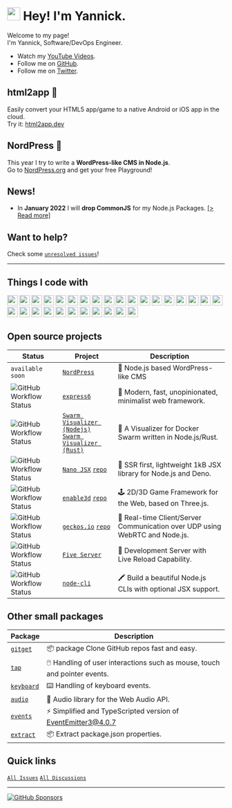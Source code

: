 <h1><img src="https://emojis.slackmojis.com/emojis/images/1531849430/4246/blob-sunglasses.gif?1531849430" width="30"/> Hey! I'm Yannick.</h1>

Welcome to my page!  
I'm Yannick, Software/DevOps Engineer.

- Watch my [YouTube Videos](https://www.youtube.com/c/yandeu/videos).
- Follow me on [GitHub](https://github.com/yandeu?tab=followers).
- Follow me on [Twitter](https://twitter.com/yandeu_).

## html2app 📱

Easily convert your HTML5 app/game to a native Android or iOS app in the cloud.  
Try it: [html2app.dev](https://html2app.dev/)

## NordPress 🌟

This year I try to write a **WordPress-like CMS in Node.js**.  
Go to [NordPress.org](http://nordpress.org/) and get your free Playground!

## News!

- In **January 2022** I will **drop CommonJS** for my Node.js Packages. [[> Read more]](posts/2020-05-28-esm-for-nodejs.md)

## Want to help?

Check some [`unresolved issues`](https://github.com/issues?q=label%3A%22help+wanted%22%2Cexample%2Cdocumentation%2Cenhancement+user%3Ayandeu+org%3Ananojsx+org%3Aenable3d+org%3Ageckosio+sort%3Aupdated-desc+is%3Aopen+)!

---

## Things I code with

  <p>
          <img src="https://github.com/get-icon/geticon/raw/master/icons/android-icon.svg" width="24px" height="24px" />
          <img src="https://github.com/get-icon/geticon/raw/master/icons/aws.svg" width="24px" height="24px" />
          <img src="https://github.com/get-icon/geticon/raw/master/icons/bash.svg" width="24px" height="24px" />
          <img src="https://github.com/get-icon/geticon/raw/master/icons/codecov.svg" width="24px" height="24px" />
          <img src="https://github.com/get-icon/geticon/raw/master/icons/deno.svg" width="24px" height="24px" />
          <img src="https://github.com/get-icon/geticon/raw/master/icons/docker-icon.svg" width="24px" height="24px" />
          <img src="https://github.com/get-icon/geticon/raw/master/icons/express.svg" width="24px" height="24px" />
          <img src="https://github.com/get-icon/geticon/raw/master/icons/git-icon.svg" width="24px" height="24px" />
          <img src="https://github.com/get-icon/geticon/raw/master/icons/github-icon.svg" width="24px" height="24px" />
          <img src="https://github.com/get-icon/geticon/raw/master/icons/go.svg" width="24px" height="24px" />
          <img src="https://github.com/get-icon/geticon/raw/master/icons/google-icon.svg" width="24px" height="24px" />
          <img src="https://github.com/get-icon/geticon/raw/master/icons/javascript.svg" width="24px" height="24px" />
          <img src="https://github.com/get-icon/geticon/raw/master/icons/jenkins.svg" width="24px" height="24px" />
          <img src="https://github.com/get-icon/geticon/raw/master/icons/jest.svg" width="24px" height="24px" />
          <img src="https://github.com/get-icon/geticon/raw/master/icons/linux-tux.svg" width="24px" height="24px" />
          <img
            src="https://github.com/get-icon/geticon/raw/master/icons/microsoft-windows.svg"
            width="24px"
            height="24px"
          />
          <img src="https://github.com/get-icon/geticon/raw/master/icons/mongodb-icon.svg" width="24px" height="24px" />
          <img src="https://github.com/get-icon/geticon/raw/master/icons/nginx.svg" width="24px" height="24px" />
          <img src="https://github.com/get-icon/geticon/raw/master/icons/nodejs-icon.svg" width="24px" height="24px" />
          <img src="https://github.com/get-icon/geticon/raw/master/icons/npm.svg" width="24px" height="24px" />
          <img src="https://github.com/get-icon/geticon/raw/master/icons/prettier.svg" width="24px" height="24px" />
          <img src="https://github.com/get-icon/geticon/raw/master/icons/puppeteer.svg" width="24px" height="24px" />
          <img src="https://github.com/get-icon/geticon/raw/master/icons/rust.svg" width="24px" height="24px" />
          <img src="https://github.com/get-icon/geticon/raw/master/icons/threejs.svg" width="24px" height="24px" />
          <img src="https://github.com/get-icon/geticon/raw/master/icons/twilio.svg" width="24px" height="24px" />
          <img
            src="https://github.com/get-icon/geticon/raw/master/icons/typescript-icon.svg"
            width="24px"
            height="24px"
          />
          <img src="https://github.com/get-icon/geticon/raw/master/icons/ubuntu.svg" width="24px" height="24px" />
          <img src="https://github.com/get-icon/geticon/raw/master/icons/webpack.svg" width="24px" height="24px" />
          <img src="https://github.com/get-icon/geticon/raw/master/icons/webrtc.svg" width="24px" height="24px" />
        </p>

## Open source projects

| Status                                                                                                                       | Project                                                                                                                                                                             | Description                                                                 |
| ---------------------------------------------------------------------------------------------------------------------------- | ----------------------------------------------------------------------------------------------------------------------------------------------------------------------------------- | --------------------------------------------------------------------------- |
| `available soon`                                                                                                             | [`NordPress`](http://nordpress.org)                                                                                                                                                 | 🌟 Node.js based WordPress-like CMS                                         |
| <img alt="GitHub Workflow Status" src="https://img.shields.io/github/workflow/status/yandeu/express6/CI">                    | [`express6`](https://github.com/yandeu/express6#readme)                                                                                                                             | 🏅 Modern, fast, unopinionated, minimalist web framework.                   |
| <img alt="GitHub Workflow Status" src="https://img.shields.io/github/workflow/status/yandeu/docker-swarm-visualizer/Docker"> | [`Swarm Visualizer (Nodejs)`](https://github.com/yandeu/docker-swarm-visualizer#readme)<br>[`Swarm Visualizer (Rust)`](https://github.com/yandeu/docker-swarm-visualizer-rs#readme) | 🐋 A Visualizer for Docker Swarm written in Node.js/Rust.                   |
| <img alt="GitHub Workflow Status" src="https://img.shields.io/github/workflow/status/nanojsx/nano/CI">                       | [`Nano JSX`](http://nanojsx.io) [`repo`](https://github.com/nanojsx/nano)                                                                                                           | 🎯 SSR first, lightweight 1kB JSX library for Node.js and Deno.             |
| <img alt="GitHub Workflow Status" src="https://img.shields.io/github/workflow/status/enable3d/enable3d/CI">                  | [`enable3d`](http://enable3d.io) [`repo`](https://github.com/enable3d/enable3d)                                                                                                     | 🕹️ 2D/3D Game Framework for the Web, based on Three.js.                     |
| <img alt="GitHub Workflow Status" src="https://img.shields.io/github/workflow/status/geckosio/geckos.io/CI">                 | [`geckos.io`](http://geckos.io) [`repo`](https://github.com/geckosio/geckos.io)                                                                                                     | 🦎 Real-time Client/Server Communication over UDP using WebRTC and Node.js. |
| <img alt="GitHub Workflow Status" src="https://img.shields.io/github/workflow/status/yandeu/five-server/CI">                 | [`Five Server`](https://github.com/yandeu/five-server#readme)                                                                                                                       | 🚀 Development Server with Live Reload Capability.                          |
| <img alt="GitHub Workflow Status" src="https://img.shields.io/github/workflow/status/yandeu/node-cli/CI">                    | [`node-cli`](https://github.com/yandeu/node-cli#readme)                                                                                                                             | 🖍️ Build a beautiful Node.js CLIs with optional JSX support.                |

## Other small packages

| Package                                          | Description                                                               |
| ------------------------------------------------ | ------------------------------------------------------------------------- |
| [`gitget`](https://github.com/yandeu/gitget)     | 📦 package Clone GitHub repos fast and easy.                              |
| [`tap`](https://github.com/yandeu/tap)           | 🖱️ Handling of user interactions such as mouse, touch and pointer events. |
| [`keyboard`](https://github.com/yandeu/keyboard) | ⌨️ Handling of keyboard events.                                           |
| [`audio`](https://github.com/yandeu/audio)       | 🎵 Audio library for the Web Audio API.                                   |
| [`events`](https://github.com/yandeu/events)     | ⚡ Simplified and TypeScripted version of EventEmitter3@4.0.7             |
| [`extract`](https://github.com/yandeu/extract)   | 📦 Extract package.json properties.                                       |

## Quick links

[`All Issues`](https://github.com/issues?q=user%3Ayandeu+org%3Ananojsx+org%3Aenable3d+org%3Ageckosio+sort%3Aupdated-desc+is%3Aopen+-label%3AStale+) [`All Discussions`](https://github.com/discussions?discussions_q=user%3Ayandeu+org%3Ananojsx+org%3Aenable3d+org%3Ageckosio+sort%3Aupdated-desc+)

---

[![GitHub Sponsors](https://img.shields.io/badge/Sponsor-%E2%9D%A4-lightgrey?logo=GitHub)](https://github.com/sponsors/yandeu)
